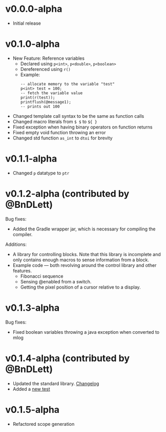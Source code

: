 # v0.0.0-alpha
- Initial release

# v0.1.0-alpha
- New Feature: Reference variables
    - Declared using `p<int>`, `p<double>`, `p<boolean>`
    - Dereferenced using `r()`
    - Example:
      ```
      -- allocate memory to the variable "test"
      p<int> test = 100;
      -- fetch the variable value
      print(r(test));
      printflush(@message1);
      -- prints out 100
      ```
- Changed template call syntax to be the same as function calls
- Changed macro literals from `$ $` to `${ }`
- Fixed exception when having binary operators on function returns
- Fixed empty void function throwing an error
- Changed std function `as_int` to `dtoi` for brevity

# v0.1.1-alpha
- Changed `p` datatype to `ptr`

# v0.1.2-alpha (contributed by @BnDLett)
Bug fixes:
- Added the Gradle wrapper jar, which is necessary for compiling the compiler.

Additions:
- A library for controlling blocks. Note that this library is incomplete and only contains enough macros to sense information from a block.
- Example code — both revolving around the control library and other features.
  - Fibonacci sequence
  - Sensing @enabled from a switch.
  - Getting the pixel position of a cursor relative to a display.

# v0.1.3-alpha
Bug fixes:
- Fixed boolean variables throwing a java exception when converted to mlog

# v0.1.4-alpha (contributed by @BnDLett)
- Updated the standard library. [Changelog](std/CHANGELOG.md#v010-contributed-by-bndlett)
- Added a [new test](tests/radar.mily)

# v0.1.5-alpha
- Refactored scope generation